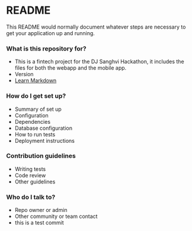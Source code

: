# README #

This README would normally document whatever steps are necessary to get your application up and running.

### What is this repository for? ###

* This is a fintech project for the DJ Sanghvi Hackathon, it includes the files for both the webapp and the mobile app.
* Version
* [Learn Markdown](https://bitbucket.org/tutorials/markdowndemo)

### How do I get set up? ###

* Summary of set up
* Configuration
* Dependencies
* Database configuration
* How to run tests
* Deployment instructions

### Contribution guidelines ###

* Writing tests
* Code review
* Other guidelines

### Who do I talk to? ###

* Repo owner or admin
* Other community or team contact
* this is a test commit